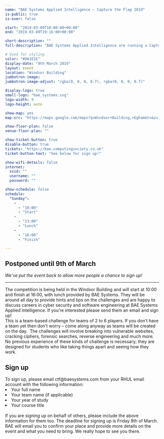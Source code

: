 ```yaml
---
name: "BAE Systems Applied Intelligence – Capture the Flag 2019"
is-public: true
is-over: false

start: "2019-03-09T10:00:00+00:00"
end: "2019-03-09T19:16:00+00:00"

short-description: ""
full-description: "BAE Systems Applied Intelligence are running a Capture the Flag event, a day of cyber security challenges and games, on Saturday 9th of March. Anybody who is currently enrolled at Royal Holloway can sign up and play. There are prizes for the winning team and goodies for anyone taking part!"

# Used for styling
color: "#DA1E1E"
display-date: "9th March 2019"
layout: event
location: "Windsor Building"
jumbotron-image: 
jumbotron-image-adjust: "rgba(0, 0, 0, 0.7), rgba(0, 0, 0, 0.7)"

display-logo: true
small-logo: "bae_systems.svg"
logo-width: 9
logo-height: auto

show-map: yes
map-src: "https://maps.google.com/maps?q=Windsor+Building,+Egham&t=&z=13&ie=UTF8&iwloc=&output=embed"

show-floor-plan: false
venue-floor-plan: ""

show-ticket-button: true
disable-button: true
tickets: "https://bae.computingsociety.co.uk"
ticket-button-text: "See below for sign up!"

show-wifi-details: false
internet:
  ssid: ""
  username: ""
  password: ""

show-schedule: false
schedule:
  "Sunday":
    -
      - "10:00"
      - "Start"
    -
      - "13:00"
      - "Lunch"
    -
      - "16:00"
      - "Finish"

---
```


<div class="container">
  <h2>Postponed until 9th of March</h2>
  <i>We've put the event back to allow more people a chance to sign up!</i>
  <hr>
  The competition is being held in the Windsor Building and will start at 10:00 and finish at 16:00, with lunch provided by BAE Systems. They will be around all day to provide hints and tips on the challenges and are happy to discuss careers in cyber security and software engineering at BAE Systems Applied Intelligence. If you’re interested please send them an email and sign up!
  <br>
  This is a team-based challenge for teams of 2 to 6 players. If you don’t have a team yet then don’t worry – come along anyway as teams will be created on the day.  The challenges will involve breaking into vulnerable websites, cracking ciphers, forensic searches, reverse engineering and much more. No previous experience of these kinds of challenge is necessary; they are designed for students who like taking things apart and seeing how they work.
  <br>
  <h2> Sign up</h2>
  To sign up, please email ctf@baesystems.com from your RHUL email account with the following information:
    <li>Your full name</li>
    <li>Your team name (if applicable)</li>
    <li>Your year of study</li>
    <li>Your course title</li>
  <br>
  If you are signing up on behalf of others, please include the above information for them too. The deadline for signing up is Friday 8th of March. BAE will email you to confirm your place and provide more details on the event and what you need to bring. We really hope to see you there.
</div>